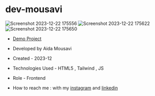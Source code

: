 # dev-mousavi
![Screenshot 2023-12-22 175556](https://github.com/aida-mousavi/dev-mousavi/assets/115708698/6c8e1fe6-4627-4231-bfaa-9f52b36c9b60)
![Screenshot 2023-12-22 175622](https://github.com/aida-mousavi/dev-mousavi/assets/115708698/cc0e88bf-44f3-4493-8e31-16b53d218f96)
![Screenshot 2023-12-22 175650](https://github.com/aida-mousavi/dev-mousavi/assets/115708698/406eb490-e14c-4eda-a183-bb372e5b0ee7)


- [Demo Project](https://aida-mousavi.github.io/dev-mousavi//)

- Developed by Aida Mousavi

- Created - 2023-12

- Technologies Used - HTML5 , Tailwind , JS

- Role - Frontend

- How to reach me : with my [instagram](https://www.instagram.com/dev.mousavi) and [linkedin](www.linkedin.com/in/aida-mousavi-18791a292)

